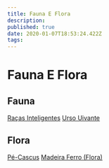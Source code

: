 ```yaml
---
title: Fauna E Flora
description: 
published: true
date: 2020-01-07T18:53:24.422Z
tags: 
---
```


<!-- SUBTITLE: Visão geral sobre Fauna E Flora -->

# Fauna E Flora
## Fauna
[Raças Inteligentes](/fauna-e-flora/racas-inteligentes#racas-inteligentes)
[Urso Uivante](/fauna-e-flora/urso-uivante#urso-uivante)

## Flora
[Pé-Cascus](/fauna-e-flora/pe-cascus#pe-cascus)
[Madeira Ferro (Flora)](/fauna-e-flora/madeira-ferro-flora#madeira-ferro-flora)

